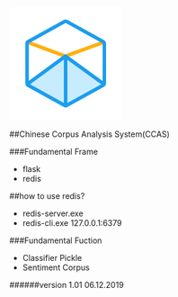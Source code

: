 ![CCAS](./static/favicon.ico)

##Chinese Corpus Analysis System(CCAS)

###Fundamental Frame
* flask
* redis

##how to use redis?
* redis-server.exe
* redis-cli.exe 127.0.0.1:6379

###Fundamental Fuction
* Classifier Pickle
* Sentiment Corpus

######version 1.01 06.12.2019
